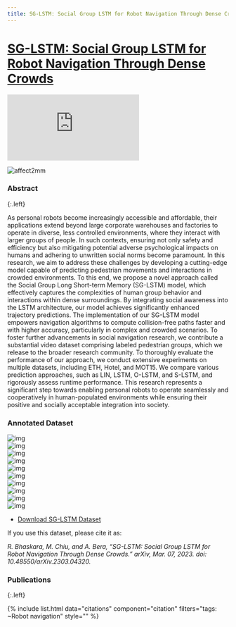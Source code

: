 ```yaml
---
title: SG-LSTM: Social Group LSTM for Robot Navigation Through Dense Crowds
---
```


# [SG-LSTM: Social Group LSTM for Robot Navigation Through Dense Crowds](https://arxiv.org/abs/2303.04320)


<!-- <p style="text-align:center;">
<img src="/images/research/sg-lstm-cover1.jpeg" alt="drawing" width="500"/>
<br>
<img src="/images/research/sg-lstm-cover2.jpeg" alt="drawing" width="600"/> -->
<!-- </p> -->

<!-- ![affect2mm](/images/research/sg-lstm-cover1.jpeg) -->


<div class="embeded-video">
    <iframe src="https://www.youtube-nocookie.com/embed/p3i2XjWnOFo" title="YouTube video player" frameborder="0" allow="accelerometer; autoplay; clipboard-write; encrypted-media; gyroscope; picture-in-picture; web-share" allowfullscreen></iframe>
</div>

![affect2mm](/images/research/sg-lstm-cover2.jpeg)

### Abstract
{:.left}

As personal robots become increasingly accessible and affordable, their applications extend beyond large corporate warehouses and factories to operate in diverse, less controlled environments, where they interact with larger groups of people. In such contexts, ensuring not only safety and efficiency but also mitigating potential adverse psychological impacts on humans and adhering to unwritten social norms become paramount. In this research, we aim to address these challenges by developing a cutting-edge model capable of predicting pedestrian movements and interactions in crowded environments. To this end, we propose a novel approach called the Social Group Long Short-term Memory (SG-LSTM) model, which effectively captures the complexities of human group behavior and interactions within dense surroundings. By integrating social awareness into the LSTM architecture, our model achieves significantly enhanced trajectory predictions. The implementation of our SG-LSTM model empowers navigation algorithms to compute collision-free paths faster and with higher accuracy, particularly in complex and crowded scenarios. To foster further advancements in social navigation research, we contribute a substantial video dataset comprising labeled pedestrian groups, which we release to the broader research community. To thoroughly evaluate the performance of our approach, we conduct extensive experiments on multiple datasets, including ETH, Hotel, and MOT15. We compare various prediction approaches, such as LIN, LSTM, O-LSTM, and S-LSTM, and rigorously assess runtime performance. This research represents a significant step towards enabling personal robots to operate seamlessly and cooperatively in human-populated environments while ensuring their positive and socially acceptable integration into society.

### Annotated Dataset
<!-- ![affect2mm](/images/research/sg-lstm-dataset-preview.png) -->
<div class="col-flex">
  <div class="col col-2">
    <img src="/images/research/sg-lstm/img1.png" alt="img">
  </div>
  <div class="col col-2">
    <img src="/images/research/sg-lstm/img2.png" alt="img">
  </div>
</div>

<div class="col-flex">
  <div class="col col-2">
    <img src="/images/research/sg-lstm/img3.png" alt="img">
  </div>
  <div class="col col-2">
    <img src="/images/research/sg-lstm/img4.png" alt="img">
  </div>
</div>

<div class="col-flex">
  <div class="col col-2">
    <img src="/images/research/sg-lstm/img5.png" alt="img">
  </div>
  <div class="col col-2">
    <img src="/images/research/sg-lstm/img6.png" alt="img">
  </div>
</div>

<div class="col-flex">
  <div class="col col-2">
    <img src="/images/research/sg-lstm/img7.png" alt="img">
  </div>
  <div class="col col-2">
    <img src="/images/research/sg-lstm/img8.png" alt="img">
  </div>
</div>

<div class="col-flex">
  <div class="col col-2">
    <img src="/images/research/sg-lstm/img9.png" alt="img">
  </div>
  <div class="col col-2">
    <img src="/images/research/sg-lstm/img10.png" alt="img">
  </div>
</div>

* [Download SG-LSTM Dataset](https://www.cs.purdue.edu/homes/bhaskarr/sg_lstm_dataset.html)

If you use this dataset, please cite it as:

*R. Bhaskara, M. Chiu, and A. Bera, “SG-LSTM: Social Group LSTM for Robot Navigation Through Dense Crowds.” arXiv, Mar. 07, 2023. doi: 10.48550/arXiv.2303.04320.*


### Publications
{:.left}

{%  include list.html 
    data="citations" 
    component="citation" 
    filters="tags: ~Robot navigation"
    style="" 
%}
